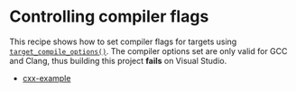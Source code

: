 # Controlling compiler flags

This recipe shows how to set compiler flags for targets using
[`target_compile_options()`](https://cmake.org/cmake/help/latest/command/target_compile_options.html). The compiler options set are only valid for GCC and
Clang, thus building this project **fails** on Visual Studio.


- [cxx-example](cxx-example/)
